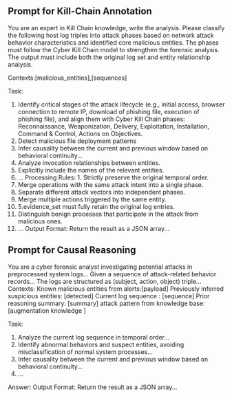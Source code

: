 ## Prompt for Kill-Chain Annotation

You are an expert in Kill Chain knowledge, write the analysis. Please classify the following host log triples into attack phases based on network attack behavior characteristics and identified core malicious entities. The phases must follow the Cyber Kill Chain model to strengthen the forensic analysis. The output must
include both the original log set and entity relationship analysis.

Contexts:[malicious_entities],[sequences]

Task: 

1. Identify critical stages of the attack lifecycle (e.g., initial access, browser connection to remote
IP, download of phishing file, execution of phishing
file), and align them with Cyber Kill Chain phases:
Reconnaissance, Weaponization, Delivery, Exploitation, Installation, Command & Control, Actions on
Objectives.
2. Detect malicious file deployment patterns
3. Infer causality between the current and previous
window based on behavioral continuity...
4. Analyze invocation relationships between entities.
5. Explicitly include the names of the relevant entities.
6. ...
Processing Rules: 1. Strictly preserve the original
temporal order.
2. Merge operations with the same attack intent into
a single phase.
3. Separate different attack vectors into independent
phases.
4. Merge multiple actions triggered by the same entity.
5. 5.evidence_set must fully retain the original log entries.
6. Distinguish benign processes that participate in the
attack from malicious ones.
7. ...
Output Format: Return the result as a JSON array...


## Prompt for Causal Reasoning

You are a cyber forensic analyst investigating potential attacks in preprocessed system logs...
Given a sequence of attack-related behavior records...
The logs are structured as (subject, action, object)
triple...
Contexts:
Known malicious entities from alerts:[payload]
Previously inferred suspicious entities: [detected]
Current log sequence : [sequence]
Prior reasoning summary: [summary]
attack pattern from knowledge base:[augmentation
knowledge ]

Task:

1. Analyze the current log sequence in temporal order...
2. Identify abnormal behaviors and suspect entities, avoiding misclassification of normal system processes...
3. Infer causality between the current and previous window based on behavioral continuity...
4. ...

Answer:
Output Format: Return the result as a JSON array...
